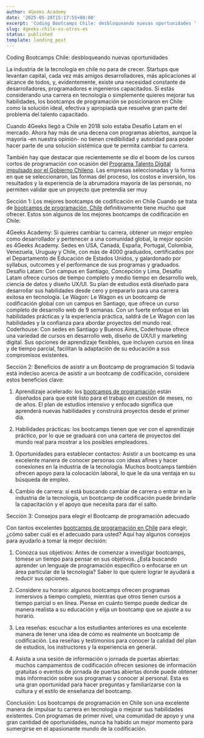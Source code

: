```yaml
---
author: 4Geeks Academy
date: '2025-05-28T15:17:55+00:00'
excerpt: 'Coding Bootcamps Chile: desbloqueando nuevas oportunidades '
slug: 4geeks-chile-vs-otros-es
status: published
template: landing_post
---
```

Coding Bootcamps Chile: desbloqueando nuevas oportunidades 

La industria de la tecnología en chile no para de crecer. Startups que levantan capital, cada vez más amigos desarrolladores, más aplicaciones al alcance de todos, y, evidentemente, existe una necesidad constante de desarrolladores, programadores e ingenieros capacitados. 
Si estás considerando una carrera en tecnología o simplemente quieres mejorar tus habilidades, los bootcamps de programación se posicionaron en Chile como la solución ideal, efectiva y apropiada que resuelve gran parte del problema del talento capacitado. 

Cuando 4Geeks llegó a Chile en 2018 solo estaba Desafío Latam en el mercado. Ahora hay más de una decena con programas abiertos, aunque la mayoría -en nuestra opinión- no tienen credibilidad y autoridad para poder hacer parte de una solución sistémica que te permita cambiar tu carrera. 

También hay que destacar que recientemente se dio el boom de los cursos cortos de programación con ocasión del [Programa Talento Digital impulsado por el Gobierno Chileno](https://fch.cl/noticias/talento-digital-para-chile-cumple-cuatro-anos-con-mas-de-14-mil-becas-de-reconversion-y-especializacion-digital/#:~:text=Talento%20Digital%20para%20Chile%20es,acceder%20a%20empleos%20de%20calidad.). Las empresas seleccionadas y la forma en que se seleccionaron, las formas del proceso, los costos e inversión, los resultados y la experiencia de la abrumadora mayoría de las personas, no permiten validar que un proyecto que pretendía ser muy  

Sección 1: Los mejores bootcamps de codificación en Chile
Cuando se trata de [bootcamps de programación, Chile](/es/coding-campus/bootcamp-programacion-santiago/) definitivamente tiene mucho que ofrecer. Estos son algunos de los mejores bootcamps de codificación en Chile:

4Geeks Academy: Si quieres cambiar tu carrera, obtener un mejor empleo como desarrollador y pertenecer a una comunidad global, la mejor opción es 4Geeks Academy. Sedes en USA, Canadá, España, Portugal, Colombia, Venezuela, Uruguay y Chile, con más de 4000 graduados, certificados por el Departamento de Educación de Estados Unidos, y galardonado por syllabus, outcomes y el performance de sus programas y graduados. 
Desafío Latam: Con campus en Santiago, Concepción y Lima, Desafío Latam ofrece cursos de tiempo completo y medio tiempo en desarrollo web, ciencia de datos y diseño UX/UI. Su plan de estudios está diseñado para desarrollar sus habilidades desde cero y prepararlo para una carrera exitosa en tecnología.
Le Wagon: Le Wagon es un bootcamp de codificación global con un campus en Santiago, que ofrece un curso completo de desarrollo web de 9 semanas. Con un fuerte enfoque en las habilidades prácticas y la experiencia práctica, saldrá de Le Wagon con las habilidades y la confianza para abordar proyectos del mundo real.
Coderhouse: Con sedes en Santiago y Buenos Aires, Coderhouse ofrece una variedad de cursos en desarrollo web, diseño de UX/UI y marketing digital. Sus opciones de aprendizaje flexibles, que incluyen cursos en línea y de tiempo parcial, facilitan la adaptación de su educación a sus compromisos existentes.

Sección 2: Beneficios de asistir a un Bootcamp de programación
Si todavía está indeciso acerca de asistir a un bootcamp de codificación, considere estos beneficios clave:

1. Aprendizaje acelerado: los [bootcamps de programación](/es/curso-de-programacion-desde-cero) están diseñados para que esté listo para el trabajo en cuestión de meses, no de años. El plan de estudios intensivo y enfocado significa que aprenderá nuevas habilidades y construirá proyectos desde el primer día.

2. Habilidades prácticas: los bootcamps tienen que ver con el aprendizaje práctico, por lo que se graduará con una cartera de proyectos del mundo real para mostrar a los posibles empleadores.

3. Oportunidades para establecer contactos: Asistir a un bootcamp es una excelente manera de conocer personas con ideas afines y hacer conexiones en la industria de la tecnología. Muchos bootcamps también ofrecen apoyo para la colocación laboral, lo que le da una ventaja en su búsqueda de empleo.

4. Cambio de carrera: si está buscando cambiar de carrera o entrar en la industria de la tecnología, un bootcamp de codificación puede brindarle la capacitación y el apoyo que necesita para dar el salto.

Sección 3: Consejos para elegir el Bootcamp de programación adecuado

Con tantos excelentes [bootcamps de programación en Chile](/es/coding-campus/bootcamp-programacion-santiago) para elegir, ¿cómo saber cuál es el adecuado para usted? Aquí hay algunos consejos para ayudarlo a tomar la mejor decisión:

1. Conozca sus objetivos: Antes de comenzar a investigar bootcamps, tómese un tiempo para pensar en sus objetivos. ¿Está buscando aprender un lenguaje de programación específico o enfocarse en un área particular de la tecnología? Saber lo que quiere lograr le ayudará a reducir sus opciones.

2. Considere su horario: algunos bootcamps ofrecen programas inmersivos a tiempo completo, mientras que otros tienen cursos a tiempo parcial o en línea. Piense en cuánto tiempo puede dedicar de manera realista a su educación y elija un bootcamp que se ajuste a su horario.

3. Lea reseñas: escuchar a los estudiantes anteriores es una excelente manera de tener una idea de cómo es realmente un bootcamp de codificación. Lea reseñas y testimonios para conocer la calidad del plan de estudios, los instructores y la experiencia en general.

4. Asista a una sesión de información o jornada de puertas abiertas: muchos campamentos de codificación ofrecen sesiones de información gratuitas o eventos de jornada de puertas abiertas donde puede obtener más información sobre sus programas y conocer al personal. Esta es una gran oportunidad para hacer preguntas y familiarizarse con la cultura y el estilo de enseñanza del bootcamp.

Conclusión:
Los bootcamps de programación en Chile son una excelente manera de impulsar tu carrera en tecnología o mejorar sus habilidades existentes. Con programas de primer nivel, una comunidad de apoyo y una gran cantidad de oportunidades, nunca ha habido un mejor momento para sumergirse en el apasionante mundo de la codificación.